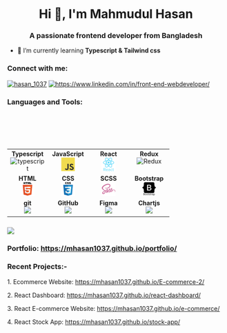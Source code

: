 <h1 align="center">Hi 👋, I'm Mahmudul Hasan</h1>
<h3 align="center">A passionate frontend developer from Bangladesh</h3>

- 🌱 I’m currently learning **Typescript & Tailwind css**

<h3 align="left">Connect with me:</h3>
<p align="left">
<a href="https://twitter.com/hasan_1037" target="blank"><img align="center" src="https://raw.githubusercontent.com/rahuldkjain/github-profile-readme-generator/master/src/images/icons/Social/twitter.svg" alt="hasan_1037" height="30" width="40" /></a>
<a href="https://www.linkedin.com/in/front-end-webdeveloper/" target="blank"><img align="center" src="https://raw.githubusercontent.com/rahuldkjain/github-profile-readme-generator/master/src/images/icons/Social/linked-in-alt.svg" alt="https://www.linkedin.com/in/front-end-webdeveloper/" height="30" width="40" /></a>
</p>

<h3 align="left">Languages and Tools:</h3>


<br></br><br></br>
<table width="320px">
    <tbody>
        <tr valign="top">
            <td width="80px" align="center">
            <span><strong>Typescript</strong></span><br>
            <img height="32px" src="https://upload.wikimedia.org/wikipedia/commons/thumb/4/4c/Typescript_logo_2020.svg/1200px-Typescript_logo_2020.svg.png" alt="typescript">
            </td>
            <td width="80px" align="center">
            <span><strong>JavaScript</strong></span><br>
            <img height="32" src="https://raw.githubusercontent.com/devicons/devicon/master/icons/javascript/javascript-original.svg" alt="JavaScript">
            </td>
            <td width="80px" align="center">
            <span><strong>React</strong></span><br>
            <img height="32" src="https://raw.githubusercontent.com/devicons/devicon/master/icons/react/react-original-wordmark.svg" alt="React">
            </td>
            <td width="80px" align="center">
            <span><strong>Redux</strong></span><br>
            <img height="32px" src="https://raw.githubusercontent.com/reduxjs/redux/master/logo/logo.png" alt="Redux">
            </td>
        </tr>
        <tr valign="top">
            <td width="80px" align="center">
            <span><strong>HTML</strong></span><br>
            <img height="32px" src="https://raw.githubusercontent.com/devicons/devicon/master/icons/html5/html5-original-wordmark.svg" alt="HTML">
            </td>
            <td width="80px" align="center">
              <span><strong>CSS</strong></span><br>
              <img height="32px" src="https://raw.githubusercontent.com/devicons/devicon/master/icons/css3/css3-original-wordmark.svg" alt="CSS">
            </td>
            <td width="80px" align="center">
              <span><strong>SCSS</strong></span><br>
              <img height="32px" src="https://raw.githubusercontent.com/devicons/devicon/master/icons/sass/sass-original.svg" alt="SCSS">
            </td>
            <td width="80px" align="center">
              <span><strong>Bootstrap</strong></span><br>
              <img height="32px" src="https://raw.githubusercontent.com/devicons/devicon/master/icons/bootstrap/bootstrap-plain-wordmark.svg" alt="Bootstrap">
            </td>
        </tr>
       <tr valign="top"> 
            <td width="80px" align="center">
            <span><strong>git</strong></span><br>
            <img height="32px" src="https://cdn.jsdelivr.net/gh/devicons/devicon/icons/git/git-plain.svg">
            </td>
            <td width="80px" align="center">
            <span><strong>GitHub</strong></span><br>
            <img height="32px" src="https://cdn.jsdelivr.net/gh/devicons/devicon/icons/github/github-original.svg">
            <td width="80px" align="center">
            <span><strong>Figma</strong></span><br>
            <img height="32px" src="https://www.vectorlogo.zone/logos/figma/figma-icon.svg">
            </td>
            <td width="80px" align="center">
            <span><strong>Chartjs</strong></span><br>
            <img height="32px" src="https://www.chartjs.org/media/logo-title.svg">
            </td>
        </tr>
    </tbody>
</table>


<img style="margin: 10px 0" src="https://github-readme-stats-sigma-five.vercel.app/api/top-langs?username=mHasan1037&layout=compact"/>

<h3 style="margin: 10px 0">Portfolio: <a href="https://mhasan1037.github.io/portfolio/">https://mhasan1037.github.io/portfolio/</a></h3>


<h3>Recent Projects:-</h3>
<p>1. Ecommerce Website: <a href="https://mhasan1037.github.io/E-commerce-2/">https://mhasan1037.github.io/E-commerce-2/</a></p>
<p>2. React Dashboard: <a href="https://mhasan1037.github.io/react-dashboard/">https://mhasan1037.github.io/react-dashboard/</a></p>
<p>3. React E-commerce Website: <a href="https://mhasan1037.github.io/e-commerce/">https://mhasan1037.github.io/e-commerce/</a></p>
<p>4. React Stock App: <a href="https://mhasan1037.github.io/stock-app/">https://mhasan1037.github.io/stock-app/</a></p>

<!---
mHasan1037/mHasan1037 is a ✨ special ✨ repository because its `README.md` (this file) appears on your GitHub profile.
You can click the Preview link to take a look at your changes.
--->
